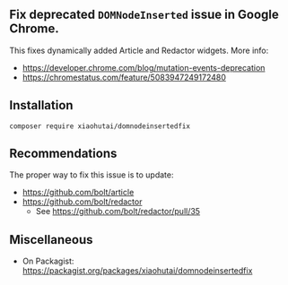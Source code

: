 ## Fix deprecated `DOMNodeInserted` issue in Google Chrome.

This fixes dynamically added Article and Redactor widgets.
More info:

- https://developer.chrome.com/blog/mutation-events-deprecation
- https://chromestatus.com/feature/5083947249172480


## Installation
```
composer require xiaohutai/domnodeinsertedfix
```


## Recommendations

The proper way to fix this issue is to update:

- https://github.com/bolt/article
- https://github.com/bolt/redactor
  - See https://github.com/bolt/redactor/pull/35


## Miscellaneous

- On Packagist: https://packagist.org/packages/xiaohutai/domnodeinsertedfix
